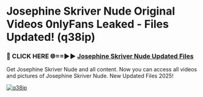 # Josephine Skriver Nude Original Videos 0nlyFans Leaked - Files Updated! (q38ip)

<h3>🔴 CLICK HERE 🌐==►► <a href="https://tinyurl.com/4mcuefdz" rel="nofollow">Josephine Skriver Nude Updated Files</a></h3>

Get Josephine Skriver Nude and all content. Now you can access all videos and pictures of Josephine Skriver Nude. New Updated Files 2025!

[![q38ip](https://i.imgur.com/StAQSOY.gif)](https://tinyurl.com/4mcuefdz)
